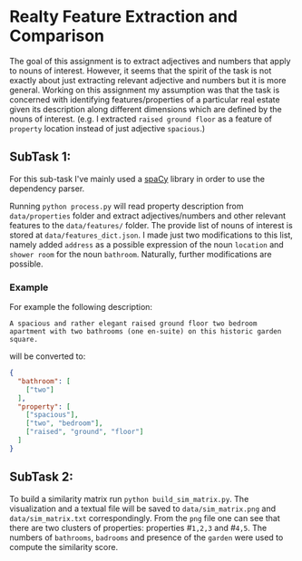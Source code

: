 # Realty Feature Extraction and Comparison

The goal of this assignment is to extract adjectives and numbers that apply to
nouns of interest. However, it seems that the spirit of the task is not exactly
about just extracting relevant adjective and numbers but it is more general.
Working on this assignment my assumption was that the task is concerned with 
identifying features/properties of a particular real estate given its 
description along different dimensions which are defined by the nouns of 
interest. (e.g. I extracted ``raised ground floor`` as a feature of `property` 
location instead of just adjective `spacious`.)

## SubTask 1:
For this sub-task I've mainly used a [spaCy](https://spacy.io/) library in order
to use the dependency parser.

Running `python process.py` will read property description from 
`data/properties` folder and extract adjectives/numbers and other relevant 
features to the `data/features/` folder.
The provide list of nouns of interest is stored at `data/features_dict.json`.
I made just two modifications to this list, namely added `address` as a possible
expression of the noun `location` and `shower room` for the noun `bathroom`.
Naturally, further modifications are possible.

### Example
For example the following description:
```text
A spacious and rather elegant raised ground floor two bedroom apartment with two bathrooms (one en-suite) on this historic garden square.
```
will be converted to:
```json
{
  "bathroom": [
    ["two"]
  ],
  "property": [
    ["spacious"],
    ["two", "bedroom"],
    ["raised", "ground", "floor"]
  ]
}
```

## SubTask 2:
To build a similarity matrix run `python build_sim_matrix.py`. The visualization 
and a textual file will be saved to `data/sim_matrix.png` and 
`data/sim_matrix.txt` correspondingly. From the `png` file one can see that 
there are two clusters of properties: properties #`1,2,3` and #`4,5`.
The numbers of `bathrooms`, `badrooms` and presence of the `garden` were used to
compute the similarity score.
